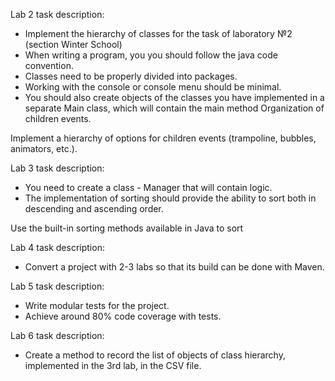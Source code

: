 Lab 2 task description: 

- Implement the hierarchy of classes for the task of laboratory №2 (section Winter School) 
- When writing a program, you you should follow the java code convention. 
- Classes need to be properly divided into packages. 
- Working with the console or console menu should be minimal. 
- You should also create objects of the classes you have implemented in a separate Main class, which will contain the main method Organization of children events. 

Implement a hierarchy of options for children events (trampoline, bubbles, animators, etc.).

Lab 3 task description:

- You need to create a class - Manager that will contain logic.
- The implementation of sorting should provide the ability to sort both in descending and ascending order.

Use the built-in sorting methods available in Java to sort

Lab 4 task description:

- Convert a project with 2-3 labs so that its build can be done with Maven.

Lab 5 task description:

- Write modular tests for the project.
- Achieve around 80% code coverage with tests.

Lab 6 task description:

- Create a method to record the list of objects of class hierarchy, implemented in the 3rd lab, in the CSV file.